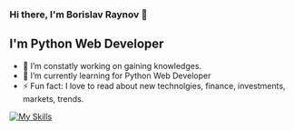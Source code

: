 ### Hi there, I'm Borislav Raynov 👋
## I'm Python Web Developer

- 🔭 I’m constatly working on gaining knowledges.
- 🌱 I’m currently learning for Python Web Developer
- ⚡ Fun fact: I love to read about new technolgies, financе, investments, markets, trends.

[![My Skills](https://skillicons.dev/icons?i=pyhon,django,postregsql,vscode,javascript,css,html,&theme=dark)](https://google.com)
